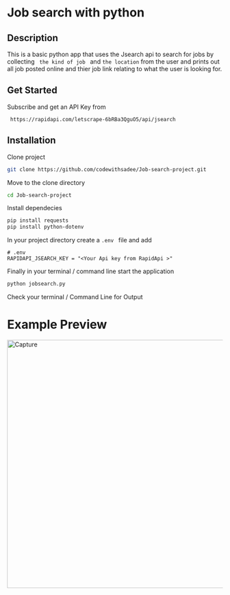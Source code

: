 # Job search with python
## **Description**
This is a basic python app that uses the Jsearch api to search for jobs by collecting 
``  the kind of job  `` and `` the location ``
 from the user and prints out all job posted
online and thier job link relating to what the user is looking for.
## Get Started
Subscribe and get an API Key from
```
 https://rapidapi.com/letscrape-6bRBa3QguO5/api/jsearch 
```
##  Installation 
Clone project
```bash
git clone https://github.com/codewithsadee/Job-search-project.git
```
Move to the clone directory
```bash
cd Job-search-project
```
Install dependecies
```bash
pip install requests
pip install python-dotenv
```
In your project directory create a ```.env ``` file
and add 
```
# .env
RAPIDAPI_JSEARCH_KEY = "<Your Api key from RapidApi >"
```
Finally in your terminal / command line start the application
```bash
python jobsearch.py
```
Check your terminal / Command Line for Output
# Example Preview
<img width="1245" height="580" alt="Capture" src="https://github.com/user-attachments/assets/5d4482c4-85ce-4939-a716-d1297cc1d283" />


